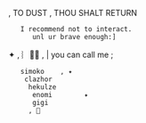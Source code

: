  , TO  DUST  , THOU SHALT RETURN
    

       I recommend not to interact.
          unl ur brave enough:]


✦  , ︴🍮🐾 , | you can call me ;
        
       simoko    , ✦
        clazhor
         hekulze
          enomi        ✦
          gigi
         , 🥞